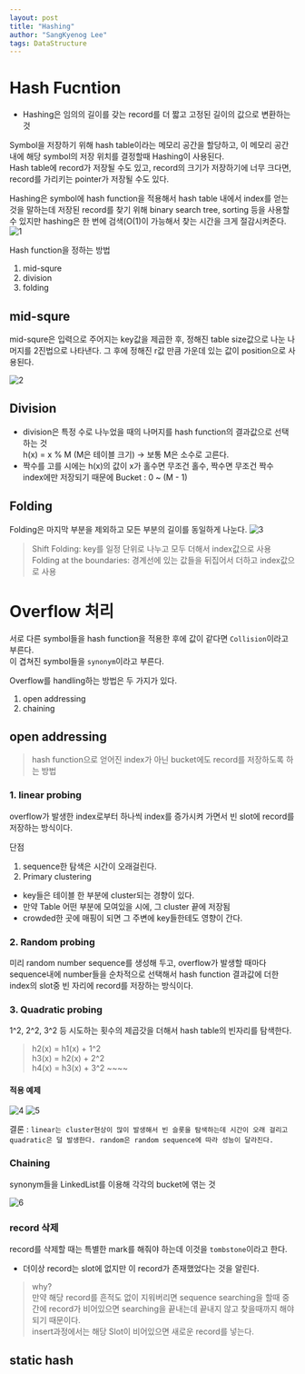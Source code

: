 ```yaml
---
layout: post
title: "Hashing"
author: "SangKyenog Lee"
tags: DataStructure
---
```


# Hash Fucntion
- Hashing은 임의의 길이를 갖는 record를 더 짧고 고정된 길이의 값으로 변환하는 것

Symbol을 저장하기 위해 hash table이라는 메모리 공간을 할당하고, 이 메모리 공간 내에 해당 symbol의 저장 위치를 결정할때 Hashing이 사용된다.<br>
Hash table에 record가 저장될 수도 있고, record의 크기가 저장하기에 너무 크다면, record를 가리키는 pointer가 저장될 수도 있다.

Hashing은 symbol에 hash function을 적용해서 hash table 내에서 index를 얻는 것을 말하는데 저장된 record를 찾기 위해 binary search tree, sorting 등을 사용할 수 있지만 hashing은 한 번에 검색(O(1)이 가능해서 찾는 시간을 크게 절감시켜준다.
![1](/assets/ds/01.png)

Hash function을 정하는 방법
1. mid-squre
2. division
3. folding

## mid-squre
mid-squre은 입력으로 주어지는 key값을 제곱한 후, 정해진 table size값으로 나눈 나머지를 2진법으로 나타낸다. 그 후에 정해진 r값 만큼 가운데 있는 값이 position으로 사용된다.

![2](/assets/ds/02.png)

## Division
- division은 특정 수로 나누었을 때의 나머지를 hash function의 결과값으로 선택하는 것<br>
h(x) = x % M (M은 테이블 크기) -> 보통 M은 소수로 고른다.
- 짝수를 고를 시에는 h(x)의 값이 x가 홀수면 무조건 홀수, 짝수면 무조건 짝수 index에만 저장되기 때문에 
Bucket : 0 ~ (M - 1)

## Folding
Folding은 마지막 부분을 제외하고 모든 부분의 길이를 동일하게 나눈다.
![3](/assets/ds/03.png)

> Shift Folding: key를 일정 단위로 나누고 모두 더해서 index값으로 사용
> Folding at the boundaries: 경계선에 있는 값들을 뒤집어서 더하고 index값으로 사용

# Overflow 처리
서로 다른 symbol들을 hash function을 적용한 후에 값이 같다면 `Collision`이라고 부른다.<br>
이 겹쳐진 symbol들을 `synonym`이라고 부른다.

Overflow를 handling하는 방법은 두 가지가 있다.
1. open addressing
2. chaining

## open addressing
> hash function으로 얻어진 index가 아닌 bucket에도 record를 저장하도록 하는 방법

### 1. linear probing
overflow가 발생한 index로부터 하나씩 index를 증가시켜 가면서 빈 slot에 record를 저장하는 방식이다. 

단점
1. sequence한 탐색은 시간이 오래걸린다.
2. Primary clustering
- key들은 테이블 한 부분에 cluster되는 경향이 있다.
- 만약 Table 어떤 부분에 모여있을 시에, 그 cluster 끝에 저장됨
- crowded한 곳에 매핑이 되면 그 주변에 key들한테도 영향이 간다.

### 2. Random probing
미리 random number sequence를 생성해 두고, overflow가 발생할 때마다 sequence내에 number들을 순차적으로 선택해서 hash function 결과값에 더한 index의 slot중 빈 자리에 record를 저장하는 방식이다.

### 3. Quadratic probing
1^2, 2^2, 3^2 등 시도하는 횟수의 제곱갓을 더해서 hash table의 빈자리를 탐색한다.
> h2(x) = h1(x) + 1^2<br>
h3(x) = h2(x) + 2^2<br>
h4(x) = h3(x) + 3^2 ~~~~


#### 적용 예제
![4](/assets/ds/04.png)
![5](/assets/ds/05.png)

결론 : `linear는 cluster현상이 많이 발생해서 빈 슬롯을 탐색하는데 시간이 오래 걸리고 quadratic은 덜 발생한다. random은 random sequence에 따라 성능이 달라진다.`

### Chaining
synonym들을 LinkedList를 이용해 각각의 bucket에 엮는 것

![6](/assets/ds/06.png)

### record 삭제
record를 삭제할 때는 특별한 mark를 해줘야 하는데 이것을 `tombstone`이라고 한다.
- 더이상 record는 slot에 없지만 이 record가 존재했었다는 것을 알린다.

> why? <br>
만약 해당 record를 흔적도 없이 지워버리면 sequence searching을 할때 중간에 record가 비어있으면 searching을 끝내는데 끝내지 않고 찾을때까지 해야되기 때문이다.<br>
insert과정에서는 해당 Slot이 비어있으면 새로운 record를 넣는다.


## static hash